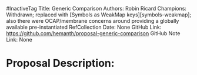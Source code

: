 #InactiveTag
Title: Generic Comparison
Authors: Robin Ricard
Champions: Withdrawn; replaced with [Symbols as WeakMap keys][symbols-weakmap]; also there were OCAP/membrane concerns around providing a globally available pre-instantiated RefCollection
Date: None
GitHub Link: https://github.com/hemanth/proposal-generic-comparison
GitHub Note Link: None

# Proposal Description:
